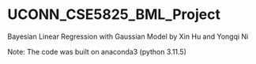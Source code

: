 # UCONN_CSE5825_BML_Project
Bayesian Linear Regression with Gaussian Model by Xin Hu and Yongqi Ni

Note: The code was built on anaconda3 (python 3.11.5)

